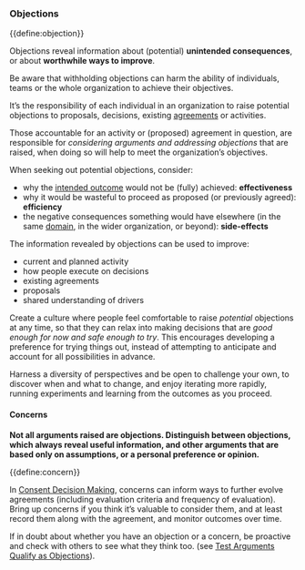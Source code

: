 ### Objections

{{define:objection}}

Objections reveal information about (potential) **unintended consequences**, or about **worthwhile ways to improve**.

Be aware that withholding objections can harm the ability of individuals, teams or the whole organization to achieve their objectives.

It’s the responsibility of each individual in an organization to raise potential objections to proposals, decisions, existing [agreements](glossary:agreement) or activities.

Those accountable for an activity or (proposed) agreement in question, are responsible for *considering arguments and addressing objections* that are raised, when doing so will help to meet the organization’s objectives.

When seeking out potential objections, consider:

- why the [intended outcome](glossary:intended-outcome) would not be (fully) achieved: **effectiveness**
- why it would be wasteful to proceed as proposed (or previously agreed): **efficiency**
- the negative consequences something would have elsewhere (in the same [domain](glossary:domain), in the wider organization, or beyond): **side-effects**

The information revealed by objections can be used to improve:

-   current and planned activity
-   how people execute on decisions
-   existing agreements
-   proposals
-   shared understanding of drivers

Create a culture where people feel comfortable to raise *potential* objections at any time, so that they can relax into making decisions that are *good enough for now and safe enough to try*. This encourages developing a preference for trying things out, instead of attempting to anticipate and account for all possibilities in advance.

Harness a diversity of perspectives and be open to challenge your own, to discover when and what to change, and enjoy iterating more rapidly, running experiments and learning from the outcomes as you proceed.


#### Concerns

**Not all arguments raised are objections. Distinguish between objections, which always reveal useful information, and other arguments that are based only on  assumptions, or a personal preference or opinion.**

{{define:concern}}

In [Consent Decision Making](section:consent-decision-making), concerns can inform ways to further evolve agreements (including evaluation criteria and frequency of evaluation). Bring up concerns if you think it’s valuable to consider them, and at least record them along with the agreement, and monitor outcomes over time.

If in doubt about whether you have an objection or a concern, be proactive and check with others to see what they think too. (see [Test Arguments Qualify as Objections](section:test-arguments-qualify-as-objections)). 
